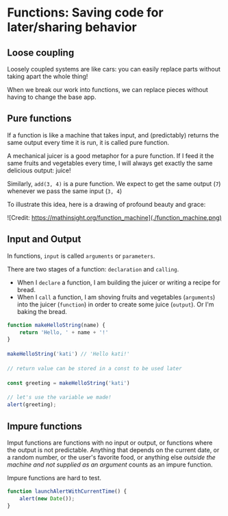 Functions: Saving code for later/sharing behavior
===


## Loose coupling

Loosely coupled systems are like cars: you can easily replace parts without taking apart the whole thing!

When we break our work into functions, we can replace pieces without having to change the base app.

## Pure functions

If a function is like a machine that takes input, and (predictably) returns the same output every time it is run, it is called pure function.

A mechanical juicer is a good metaphor for a pure function. If I feed it the same fruits and vegetables every time, I will always get exactly the same delicious output: juice!

Similarly, `add(3, 4)` is a pure function. We expect to get the same output (`7`) whenever we pass the same input (`3, 4`)

To illustrate this idea, here is a drawing of profound beauty and grace:

![Credit: https://mathinsight.org/function_machine](./function_machine.png)

## Input and Output

In functions, `input` is called `arguments` or `parameters`.

There are two stages of a function: `declaration` and `calling`. 
- When I `declare` a function, I am building the juicer or writing a recipe for bread. 
- When I `call` a function, I am shoving fruits and vegetables (`arguments`) into the juicer (`function`) in order to create some juice (`output`). Or I'm baking the bread.

```js
function makeHelloString(name) {
    return 'Hello, ' + name + '!'
}

makeHelloString('kati') // 'Hello kati!'

// return value can be stored in a const to be used later

const greeting = makeHelloString('kati')

// let's use the variable we made!
alert(greeting);
```

## Impure functions

Imput functions are functions with no input or output, or functions where the output is not predictable. Anything that depends on the current date, or a random number, or the user's favorite food, or anything else _outside the machine and not supplied as an argument_ counts as an impure function.

Impure functions are hard to test.

```js
function launchAlertWithCurrentTime() {
    alert(new Date());
}
```
